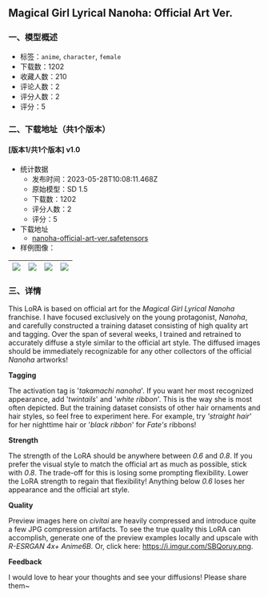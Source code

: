## Magical Girl Lyrical Nanoha: Official Art Ver.
### 一、模型概述

- 标签：`anime`, `character`, `female`
- 下载数：1202
- 收藏人数：210
- 评论人数：2
- 评分人数：2
- 评分：5

### 二、下载地址（共1个版本）

#### [版本1/共1个版本] v1.0

- 统计数据
  - 发布时间：2023-05-28T10:08:11.468Z
  - 原始模型：SD 1.5
  - 下载数：1202
  - 评分人数：2
  - 评分：5
- 下载地址
  - [nanoha-official-art-ver.safetensors](https://civitai.com/api/download/models/83553)
- 样例图像：

| <img src="https://image.civitai.com/xG1nkqKTMzGDvpLrqFT7WA/c85ffd90-c3a6-47a3-b9e2-a4e170dd1921/width=450/942695.jpeg" /> | <img src="https://image.civitai.com/xG1nkqKTMzGDvpLrqFT7WA/2f2fad9f-a4ff-4d83-8c22-25e0c2a0f18c/width=450/1001635.jpeg" /> | <img src="https://image.civitai.com/xG1nkqKTMzGDvpLrqFT7WA/ee8f44d2-0acd-4c02-afae-0970be0e6a17/width=450/1001636.jpeg" /> | <img src="https://image.civitai.com/xG1nkqKTMzGDvpLrqFT7WA/14ea02c3-3487-48bf-88c4-08bdedf7633f/width=450/1001638.jpeg" /> |
| ---- | ---- | ---- | ---- |


### 三、详情
<p>This LoRA is based on official art for the <em>Magical Girl Lyrical Nanoha</em> franchise. I have focused exclusively on the young protagonist, <em>Nanoha</em>, and carefully constructed a training dataset consisting of high quality art and tagging. Over the span of several weeks, I trained and retrained to accurately diffuse a style similar to the official art style. The diffused images should be immediately recognizable for any other collectors of the official <em>Nanoha</em> artworks!</p><p><strong>Tagging</strong></p><p>The activation tag is '<em>takamachi nanoha</em>'. If you want her most recognized appearance, add '<em>twintails</em>' and '<em>white ribbon</em>'. This is the way she is most often depicted. But the training dataset consists of other hair ornaments and hair styles, so feel free to experiment here. For example, try <em>'straight hair</em>' for her nighttime hair or '<em>black ribbon</em>' for <em>Fate's </em>ribbons!</p><p><strong>Strength</strong></p><p>The strength of the LoRA should be anywhere between <em>0.6 </em>and <em>0.8</em>. If you prefer the visual style to match the official art as much as possible, stick with <em>0.8</em>. The trade-off for this is losing some prompting flexibility. Lower the LoRA strength to regain that flexibility! Anything below <em>0.6</em> loses her appearance and the official art style.</p><p><strong>Quality</strong></p><p>Preview images here on <em>civitai </em>are heavily compressed and introduce quite a few JPG compression artifacts. To see the true quality this LoRA can accomplish, generate one of the preview examples locally and upscale with <em>R-ESRGAN 4x+ Anime6B. </em>Or, click here: <a target="_blank" rel="ugc" href="https://i.imgur.com/SBQoruy.png">https://i.imgur.com/SBQoruy.png</a>.</p><p><strong>Feedback</strong></p><p>I would love to hear your thoughts and see your diffusions! Please share them~</p>